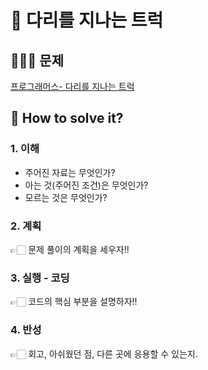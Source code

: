 # 👀 다리를 지나는 트럭 
## 💁🏻‍♀️ 문제 

[프로그래머스- 다리를 지나는 트럭 ](https://programmers.co.kr/learn/courses/30/lessons/42583)

## 🚀 How to solve it?

### 1. 이해 

* 주어진 자료는 무엇인가?
* 아는 것(주어진 조건)은 무엇인가?
* 모르는 것은 무엇인가?

### 2. 계획 

👉🏻 문제 풀이의 계획을 세우자!!

### 3. 실행 - 코딩 

👉🏻 코드의 핵심 부분을 설명하자!!

### 4. 반성 

👉🏻 회고, 아쉬웠던 점, 다른 곳에 응용할 수 있는지.


